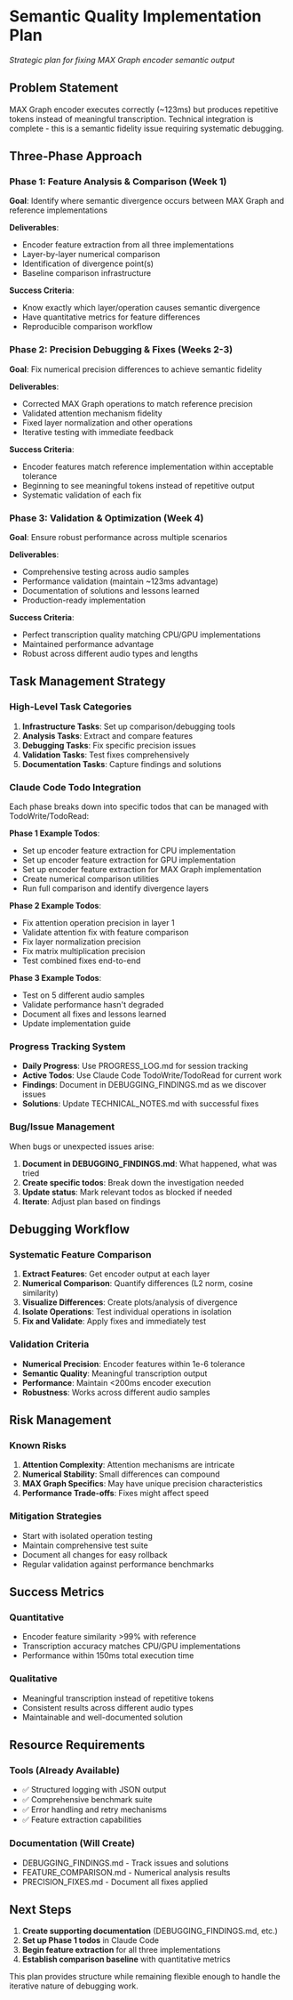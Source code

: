 # Semantic Quality Implementation Plan

*Strategic plan for fixing MAX Graph encoder semantic output*

## Problem Statement
MAX Graph encoder executes correctly (~123ms) but produces repetitive tokens instead of meaningful transcription. Technical integration is complete - this is a semantic fidelity issue requiring systematic debugging.

## Three-Phase Approach

### Phase 1: Feature Analysis & Comparison (Week 1)
**Goal**: Identify where semantic divergence occurs between MAX Graph and reference implementations

**Deliverables**:
- Encoder feature extraction from all three implementations
- Layer-by-layer numerical comparison
- Identification of divergence point(s)
- Baseline comparison infrastructure

**Success Criteria**: 
- Know exactly which layer/operation causes semantic divergence
- Have quantitative metrics for feature differences
- Reproducible comparison workflow

### Phase 2: Precision Debugging & Fixes (Weeks 2-3)
**Goal**: Fix numerical precision differences to achieve semantic fidelity

**Deliverables**:
- Corrected MAX Graph operations to match reference precision
- Validated attention mechanism fidelity
- Fixed layer normalization and other operations
- Iterative testing with immediate feedback

**Success Criteria**:
- Encoder features match reference implementation within acceptable tolerance
- Beginning to see meaningful tokens instead of repetitive output
- Systematic validation of each fix

### Phase 3: Validation & Optimization (Week 4)
**Goal**: Ensure robust performance across multiple scenarios

**Deliverables**:
- Comprehensive testing across audio samples
- Performance validation (maintain ~123ms advantage)
- Documentation of solutions and lessons learned
- Production-ready implementation

**Success Criteria**:
- Perfect transcription quality matching CPU/GPU implementations
- Maintained performance advantage
- Robust across different audio types and lengths

## Task Management Strategy

### High-Level Task Categories
1. **Infrastructure Tasks**: Set up comparison/debugging tools
2. **Analysis Tasks**: Extract and compare features
3. **Debugging Tasks**: Fix specific precision issues
4. **Validation Tasks**: Test fixes comprehensively
5. **Documentation Tasks**: Capture findings and solutions

### Claude Code Todo Integration
Each phase breaks down into specific todos that can be managed with TodoWrite/TodoRead:

**Phase 1 Example Todos**:
- Set up encoder feature extraction for CPU implementation
- Set up encoder feature extraction for GPU implementation  
- Set up encoder feature extraction for MAX Graph implementation
- Create numerical comparison utilities
- Run full comparison and identify divergence layers

**Phase 2 Example Todos**:
- Fix attention operation precision in layer 1
- Validate attention fix with feature comparison
- Fix layer normalization precision
- Fix matrix multiplication precision
- Test combined fixes end-to-end

**Phase 3 Example Todos**:
- Test on 5 different audio samples
- Validate performance hasn't degraded
- Document all fixes and lessons learned
- Update implementation guide

### Progress Tracking System
- **Daily Progress**: Use PROGRESS_LOG.md for session tracking
- **Active Todos**: Use Claude Code TodoWrite/TodoRead for current work
- **Findings**: Document in DEBUGGING_FINDINGS.md as we discover issues
- **Solutions**: Update TECHNICAL_NOTES.md with successful fixes

### Bug/Issue Management
When bugs or unexpected issues arise:
1. **Document in DEBUGGING_FINDINGS.md**: What happened, what was tried
2. **Create specific todos**: Break down the investigation needed
3. **Update status**: Mark relevant todos as blocked if needed
4. **Iterate**: Adjust plan based on findings

## Debugging Workflow

### Systematic Feature Comparison
1. **Extract Features**: Get encoder output at each layer
2. **Numerical Comparison**: Quantify differences (L2 norm, cosine similarity)
3. **Visualize Differences**: Create plots/analysis of divergence
4. **Isolate Operations**: Test individual operations in isolation
5. **Fix and Validate**: Apply fixes and immediately test

### Validation Criteria
- **Numerical Precision**: Encoder features within 1e-6 tolerance
- **Semantic Quality**: Meaningful transcription output
- **Performance**: Maintain <200ms encoder execution
- **Robustness**: Works across different audio samples

## Risk Management

### Known Risks
1. **Attention Complexity**: Attention mechanisms are intricate
2. **Numerical Stability**: Small differences can compound
3. **MAX Graph Specifics**: May have unique precision characteristics
4. **Performance Trade-offs**: Fixes might affect speed

### Mitigation Strategies
- Start with isolated operation testing
- Maintain comprehensive test suite
- Document all changes for easy rollback
- Regular validation against performance benchmarks

## Success Metrics

### Quantitative
- Encoder feature similarity >99% with reference
- Transcription accuracy matches CPU/GPU implementations
- Performance within 150ms total execution time

### Qualitative  
- Meaningful transcription instead of repetitive tokens
- Consistent results across different audio types
- Maintainable and well-documented solution

## Resource Requirements

### Tools (Already Available)
- ✅ Structured logging with JSON output
- ✅ Comprehensive benchmark suite
- ✅ Error handling and retry mechanisms
- ✅ Feature extraction capabilities

### Documentation (Will Create)
- DEBUGGING_FINDINGS.md - Track issues and solutions
- FEATURE_COMPARISON.md - Numerical analysis results
- PRECISION_FIXES.md - Document all fixes applied

## Next Steps

1. **Create supporting documentation** (DEBUGGING_FINDINGS.md, etc.)
2. **Set up Phase 1 todos** in Claude Code
3. **Begin feature extraction** for all three implementations
4. **Establish comparison baseline** with quantitative metrics

This plan provides structure while remaining flexible enough to handle the iterative nature of debugging work.